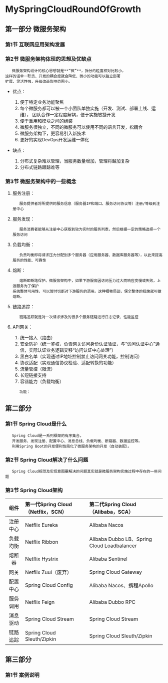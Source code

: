 # MySpringCloudRoundOfGrowth
## 第一部分 微服务架构
### 第1节 互联网应用架构发展
### 第2节 微服务架构体现的思想及优缺点
```
   微服务架构设计的核心思想就是**“微”**，拆分的粒度相对比较小，
这样的话单一职责、开发的耦合度就会降低、微小的功能可以独立部署
扩展、灵活性强，升级改造影响范围小。
```
+ 优点：
   1. 便于特定业务功能聚焦
   2. 每个微服务都可以被一个小团队单独实施（开发、测试、部署上线、运维），
      团队合作一定程度解耦，便于实施敏捷开发
   3. 便于重用和模块之间的组装
   4. 微服务很独立，不同的微服务可以使用不同的语言开发，松耦合
   5. 微服务架构下，更容易引入新技术
   6. 更好的实现DevOps开发运维一体化

+ 缺点：
   1. 分布式复杂难以管理，当服务数量增加，管理将越加复杂
   2. 分布式链路跟踪难等
  
### 第3节 微服务架构中的一些概念
1. 服务注册：
   ```
      服务提供者将所提供的服务信息（服务器IP和端口、服务访问协议等）注册/等级到注册中心
   ```

2. 服务发现：
   ```
      服务消费者能够从注册中心获取到较为实时的服务列表，然后根据一定的策略选择一个服务访问
   ```
   
3. 负载均衡：
   ```
      负责均衡即将请求压力分配到多个服务器（应用服务器、数据库服务器等），以此来提高服务的性能、可靠性
   ```

4. 熔断：
   ```
      熔断即断路保护。微服务架构中，如果下游服务因访问压力过大而响应变慢或失败，上游服务为了保护
   系统整体可用性，可以暂时切断对下游服务的调用。这种牺牲局部，保全整体的措施就叫做熔断。
   ```

5. 链路追踪：
   ```
      链路追踪就是对一次请求涉及的很多个服务链路进行日志记录、性能监控
   ```
   
6. API网关：
   1. 统一接入（路由）
   2. 安全防护（统一鉴权，负责网关访问身份认证验证，与“访问认证中心”通信，实际认证业务逻辑交移“访问认证中心处理”）
   3. 黑白名单（实现通过IP地址控制禁止访问网关功能，控制访问）
   4. 协议适配（实现通信协议检验、适配转换的功能）
   5. 流量管控（限流）
   6. 长短链接支持
   7. 容错能力（负载均衡）
   ```
      功能：
   ```

## 第二部分
### 第1节 Spring Cloud是什么
```
   Spring Cloud是一系列框架的有序集合。
   开发服务、发现注册、配置中心、消息总线、负载均衡、断路器、数据监控等。
   利用Spring Boot的开发便利性简化了微服务架构的开发（自动装配）。
```

### 第2节 Spring Cloud解决了什么问题
```
   Spring Cloud规范及实现意图要解决的问题其实就是微服务架构实施过程中存在的一些问题
```

### 第3节 Spring Cloud架构

|组件|第一代Spring Cloud（Netflix，SCN）|第二代Spring Cloud（Alibaba，SCA）|
|:---:|:---|:---|
|注册中心|Netflix Eureka|Alibaba Nacos|
|负载均衡|Netflix Ribbon|Alibaba Dubbo LB、Spring Cloud Loadbalancer|
|熔断器|Netflix Hystrix|Alibaba Sentinel|
|网关|Netflix Zuul（废弃）|Spring Cloud Gateway|
|配置中心|Spring Cloud Config|Alibaba Nacos、携程Apollo|
|服务调用|Netflix Feign|Alibaba Dubbo RPC|
|消息驱动|Spring Cloud Stream|Spring Cloud Stream|
|链路追踪|Spring Cloud Sleuth/Zipkin|Spring Cloud Sleuth/Zipkin|


## 第三部分
### 第1节 案例说明



